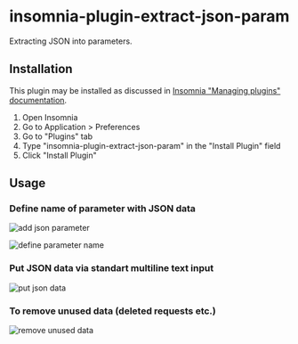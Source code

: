 # insomnia-plugin-extract-json-param

Extracting JSON into parameters.

## Installation

This plugin may be installed as discussed in [Insomnia "Managing plugins" documentation](https://support.insomnia.rest/article/26-plugins#managing-plugins).

1. Open Insomnia
2. Go to Application > Preferences
3. Go to "Plugins" tab
4. Type "insomnia-plugin-extract-json-param" in the "Install Plugin" field
5. Click "Install Plugin"

## Usage

### Define name of parameter with JSON data

![add json parameter]('https://raw.githubusercontent.com/cinex-ru/insomnia-plugin-extract-json-param/master/images/edit-tag.png')

![define parameter name]('https://raw.githubusercontent.com/cinex-ru/insomnia-plugin-extract-json-param/master/images/edit-tag.png')

### Put JSON data via standart multiline text input

![put json data]('https://raw.githubusercontent.com/cinex-ru/insomnia-plugin-extract-json-param/master/images/put-data.png')

### To remove unused data (deleted requests etc.)

![remove unused data]('https://raw.githubusercontent.com/cinex-ru/insomnia-plugin-extract-json-param/master/images/put-data.png')
